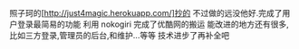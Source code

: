 照子珂的[http://just4magic.herokuapp.com/]抄的
不过做的远没他好.完成了用户登录最简易的功能
利用 nokogiri 完成了优酷网的搬运
能改进的地方还有很多,比如三方登录,管理员的后台,和维护...等等
技术进步了再补全吧
